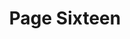---
title: 'Page Sixteen'
slug: '16'
authors:
  - blue-linden
  - zuleima-argueta-soto
  - camila-churata
prev: '15'
next: '17'
number: 16
img: /imgs/2024/16.svg
---